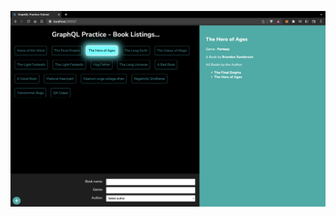![Project Output Screenshot](https://github.com/hareesh-r/GraphQL/blob/main/Screenshot%202023-01-04%20at%204.52.39%20PM.png)
